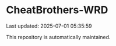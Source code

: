 # CheatBrothers-WRD

Last updated: 2025-07-01 05:35:59

This repository is automatically maintained.
